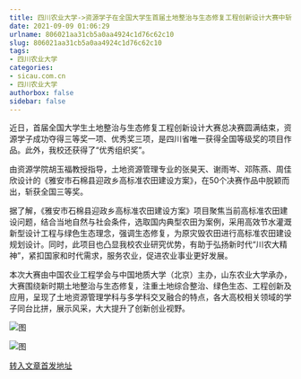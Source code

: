 ```yaml
---
title: 四川农业大学->资源学子在全国大学生首届土地整治与生态修复工程创新设计大赛中斩获佳绩 | sicau.com.cn
date: 2021-09-09 01:06:29
urlname: 806021aa31cb5a0aa4924c1d76c62c10
slug: 806021aa31cb5a0aa4924c1d76c62c10
tags: 
- 四川农业大学
categories:
- sicau.com.cn
- 四川农业大学
authorbox: false
sidebar: false
---
```

近日，首届全国大学生土地整治与生态修复工程创新设计大赛总决赛圆满结束，资源学子成功夺得三等奖一项、优秀奖三项，是四川省唯一获得全国等级奖的项目作品。此外，我校还获得了“优秀组织奖”。

由资源学院胡玉福教授指导，土地资源管理专业的张昊天、谢雨岑、邓陈燕、周佳欣设计的《雅安市石棉县迎政乡高标准农田建设方案》，在50个决赛作品中脱颖而出，斩获全国三等奖。

据了解，《雅安市石棉县迎政乡高标准农田建设方<!--more-->案》项目聚焦当前高标准农田建设问题，结合当地自然与社会条件，选取国内典型农田为案例，采用高效节水灌溉新型设计工程与绿色生态理念，强调生态修复，为原灾毁农田进行高标准农田建设规划设计。同时，此项目也凸显我校农业研究优势，有助于弘扬新时代“川农大精神”，紧扣国家和时代需求，服务农业，促进农业事业更好发展。

本次大赛由中国农业工程学会与中国地质大学（北京）主办，山东农业大学承办，大赛围绕新时期土地整治与生态修复，注重土地综合整治、绿色生态、工程创新及应用，呈现了土地资源管理学科与多学科交叉融合的特点，各大高校相关领域的学子同台比拼，展示风采，大大提升了创新创业视野。

![图](https://news.sicau.edu.cn/__local/3/57/CE/1FB986681747658EBD978C3149F_4E5832D6_139C4.png)

![图](https://news.sicau.edu.cn/__local/F/9C/CA/48BBC7C43367869E38478DEED96_27CAC745_4287E.png)

[转入文章首发地址](https://news.sicau.edu.cn/info/1078/64149.htm)